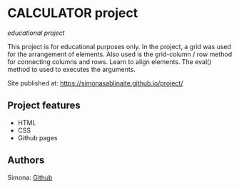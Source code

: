 # CALCULATOR project

_educational project_

This project is for educational purposes only. In the project, a grid was used for the arrangement of elements. Also used is the grid-column / row method for connecting columns and rows. Learn to align elements. The eval() method to used to executes the arguments.

Site published at: https://simonasablinaite.github.io/project/

## Project features

- HTML
- CSS
- Github pages

## Authors

Simona: [Github](https://github.com/simonasablinaite)
